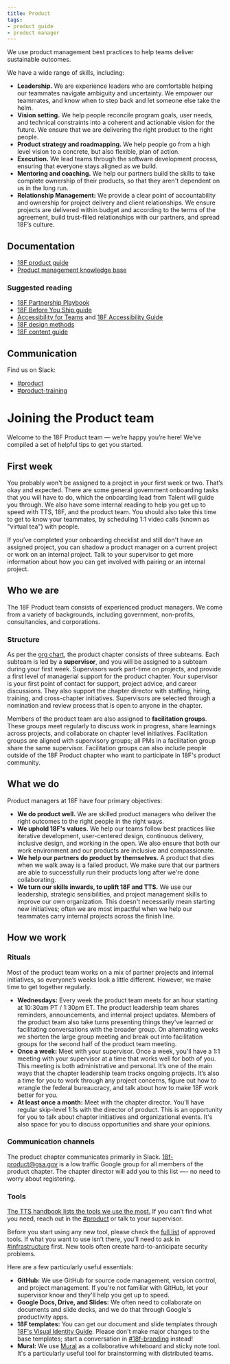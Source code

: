 ```yaml
---
title: Product
tags:
- product guide
- product manager
---
```


We use product management best practices to help teams deliver sustainable outcomes.

We have a wide range of skills, including:

- **Leadership.** We are experience leaders who are comfortable helping our teammates navigate ambiguity and uncertainty. We empower our teammates, and know when to step back and let someone else take the helm.
- **Vision setting.** We help people reconcile program goals, user needs, and technical constraints into a coherent and actionable vision for the future. We ensure that we are delivering the right product to the right people.
- **Product strategy and roadmapping.** We help people go from a high level vision to a concrete, but also flexible, plan of action.
- **Execution.** We lead teams through the software development process, ensuring that everyone stays aligned as we build.
- **Mentoring and coaching.** We help our partners build the skills to take complete ownership of their products, so that they aren't dependent on us in the long run.
- **Relationship Management:** We provide a clear point of accountability and ownership for project delivery and client relationships. We ensure projects are delivered within budget and according to the terms of the agreement, build trust-filled relationships with our partners, and spread 18F’s culture.

## Documentation

- [18F product guide](https://product-guide.18f.gov/)
- [Product management knowledge base](https://docs.google.com/document/d/1LfeaTeBCfxAOq5WHMd6ZK-LztcZk6y451hmvz8vGJ7w/edit#)

### Suggested reading

- [18F Partnership Playbook](https://pages.18f.gov/partnership-playbook/)
- [18F Before You Ship guide](https://before-you-ship.18f.gov/)
- [Accessibility for Teams](https://accessibility.digital.gov/) and [18F Accessibility Guide](https://pages.18f.gov/accessibility/)
- [18F design methods](https://methods.18f.gov/)
- [18F content guide](https://content-guide.18f.gov/)

## Communication

Find us on Slack:

- [#product](https://slack.com/app_redirect?channel=product)
- [#product-training](https://slack.com/app_redirect?channel=product-training)

# Joining the Product team

Welcome to the 18F Product team — we’re happy you’re here! We’ve compiled a set of helpful tips to get you started.

## First week

You probably won't be assigned to a project in your first week or two. That’s okay and expected. There are some general government onboarding tasks that you will have to do, which the onboarding lead from Talent will guide you through. We also have some internal reading to help you get up to speed with TTS, 18F, and the product team. You should also take this time to get to know your teammates, by scheduling 1:1 video calls (known as "virtual tea") with people.

If you’ve completed your onboarding checklist and still don't have an assigned project, you can shadow a product manager on a current project or work on an internal project. Talk to your supervisor to get more information about how you can get involved with pairing or an internal project.

## Who we are

The 18F Product team consists of experienced product managers. We come from a variety of backgrounds, including government, non-profits, consultancies, and corporations.

### Structure

As per the [org chart](https://docs.google.com/presentation/d/189TanLPSFF9MWvNr6VdfUvhBAWBSXeoCSGD2ZXRDm3s/edit#slide=id.g3f7d5fd6a1_2_81), the product chapter consists of three subteams. Each subteam is led by a **supervisor**, and you will be assigned to a subteam during your first week. Supervisors work part-time on projects, and provide a first level of managerial support for the product chapter. Your supervisor is your first point of contact for support, project advice, and career discussions. They also support the chapter director with staffing, hiring, training, and cross-chapter initiatives. Supervisors are selected through a nomination and review process that is open to anyone in the chapter.

Members of the product team are also assigned to **facilitation groups**. These groups meet regularly to discuss work in progress, share learnings across projects, and collaborate on chapter level initiatives. Facilitation groups are aligned with supervisory groups; all PMs in a facilitation group share the same supervisor. Facilitation groups can also include people outside of the 18F Product chapter who want to participate in 18F's product community.

## What we do

Product managers at 18F have four primary objectives:

- **We do product well.** We are skilled product managers who deliver the right outcomes to the right people in the right ways.
- **We uphold 18F's values.** We help our teams follow best practices like iterative development, user-centered design, continuous delivery, inclusive design, and working in the open. We also ensure that both our work environment and our products are inclusive and compassionate.
- **We help our partners do product by themselves.** A product that dies when we walk away is a failed product. We make sure that our partners are able to successfully run their products long after we're done collaborating.
- **We turn our skills inwards, to uplift 18F and TTS.** We use our leadership, strategic sensibilities, and project management skills to improve our own organization. This doesn't necessarily mean starting new initiatives; often we are most impactful when we help our teammates carry internal projects across the finish line.

## How we work

### Rituals

Most of the product team works on a mix of partner projects and internal initiatives, so everyone’s weeks look a little different. However, we make time to get together regularly.

- **Wednesdays:** Every week the product team meets for an hour starting at 10:30am PT / 1:30pm ET. The product leadership team shares reminders, announcements, and internal project updates. Members of the product team also take turns presenting things they've learned or facilitating conversations with the broader group. On alternating weeks we shorten the large group meeting and break out into facilitation groups for the second half of the product team meeting.
- **Once a week:** Meet with your supervisor. Once a week, you'll have a 1:1 meeting with your supervisor at a time that works well for both of you. This meeting is both administrative and personal. It’s one of the main ways that the chapter leadership team tracks ongoing projects. It’s also a time for you to work through any project concerns, figure out how to wrangle the federal bureaucracy, and talk about how to make 18F work better for you.
- **At least once a month:** Meet with the chapter director. You'll have regular skip-level 1:1s with the director of product. This is an opportunity for you to talk about chapter initiatives and organizational events. It's also space for you to discuss opportunities and share your opinions.

### Communication channels

The product chapter communicates primarily in Slack. 18f-product@gsa.gov is a low traffic Google group for all members of the product chapter. The chapter director will add you to this list —- no need to worry about registering.

### Tools
[The TTS handbook lists the tools we use the most.]({{site.baseurl}}/#software-and-tools) If you can’t find what you need, reach out in the [#product](https://slack.com/app_redirect?channel=product) or talk to your supervisor.

Before you start using any new tool, please check the [full list](https://ea.gsa.gov/#!/itstandards) of approved tools. If what you want to use isn’t there, you’ll need to ask in [#infrastructure](https://slack.com/app_redirect?channel=infrastructure) first. New tools often create hard-to-anticipate security problems.

Here are a few particularly useful essentials:

- **GitHub:** We use GitHub for source code management, version control, and project management. If you're not familiar with GitHub, let your supervisor know and they'll help you get up to speed.
- **Google Docs, Drive, and Slides:** We often need to collaborate on documents and slide decks, and we do that through Google's productivity apps.
- **18F templates:** You can get our document and slide templates through [18F's Visual Identity Guide](https://brand.18f.gov/templates). Please don't make major changes to the base templates; start a conversation in [#18f-branding](https://gsa-tts.slack.com/app_redirect?channel=18f-branding) instead!
- **Mural:** We use [Mural]({{site.baseurl}}/murally/) as a collaborative whiteboard and sticky note tool. It's a particularly useful tool for brainstorming with distributed teams.
